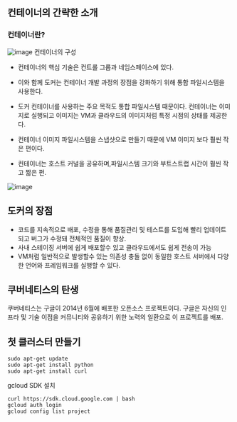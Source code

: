 ## 컨테이너의 간략한 소개

### 컨테이너란?

![image](https://user-images.githubusercontent.com/81672260/145739116-a06414dd-8ae7-4c4c-9cdf-3505a0804228.png)
컨테이너의 구성

- 컨테이너의 핵심 기술은 컨트롤 그룹과 네임스페이스에 있다.
- 이와 함께 도커는 컨테이너 개발 과정의 장점을 강화하기 위해 통합 파일시스템을 사용한다.

- 도커 컨테이너를 사용하는 주요 목적도 통합 파일시스템 때문이다. 컨테이너는 이미지로 실행되고 이미지는 VM과 클라우드의 이미지처럼 특정 시점의 상태를 제공한다.
-  컨테이너 이미지 파일시스템을 스냅샷으로 만들기 때문에 VM 이미지 보다 훨씬 작은 편이다.
-  컨테이너는 호스트 커널을 공유하며,파일시스템 크기와 부트스트랩 시간이 훨씬 작고 짧은 편.

![image](https://user-images.githubusercontent.com/81672260/145739483-d4581806-91c8-4a28-b044-1f132984cd70.png)


## 도커의 장점
- 코드를 지속적으로 배포, 수정을 통해 품질관리 및 테스트를 도입해 빨리 업데이트 되고 버그가 수정돼 전체적인 품질이 향상.
- 사내 스테이징 서버에 쉽게 배포할수 있고 클라우드에서도 쉽게 전송이 가능
- VM처럼 일반적으로 발생할수 있는 의존성 충돌 없이 동일한 호스트 서버에서 다양한 언어와 프레임워크를 실행할 수 있다.

## 쿠버네티스의 탄생
쿠버네티스는 구글이 2014년 6월에 배포한 오픈소스 프로젝트이다. 구글은 자신의 인프라 및 기술 이점을 커뮤니티와 공유하기 위한 노력의 일환으로 이 프로젝트를 배포.

## 첫 클러스터 만들기

```
sudo apt-get update
sudo apt-get install python
sudo apt-get install curl
```

gcloud SDK 설치

```
curl https://sdk.cloud.google.com | bash
gcloud auth login
gcloud config list project
```


